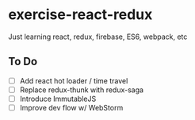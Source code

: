 # exercise-react-redux
Just learning react, redux, firebase, ES6, webpack, etc

To Do
-----------
- [ ] Add react hot loader / time travel
- [ ] Replace redux-thunk with redux-saga
- [ ] Introduce ImmutableJS
- [ ] Improve dev flow w/ WebStorm
